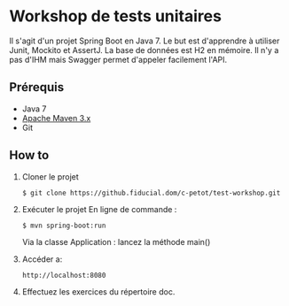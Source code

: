 # Workshop de tests unitaires

Il s'agit d'un projet Spring Boot en Java 7.
Le but est d'apprendre à utiliser Junit, Mockito et AssertJ.
La base de données est H2 en mémoire.
Il n'y a pas d'IHM mais Swagger permet d'appeler facilement l'API.

## Prérequis

* Java 7
* [Apache Maven 3.x](http://maven.apache.org/)
* Git

## How to

1. Cloner le projet

    ```
    $ git clone https://github.fiducial.dom/c-petot/test-workshop.git
    ```

2. Exécuter le projet
    En ligne de commande :
    ```
    $ mvn spring-boot:run
    ```


    Via la classe Application : lancez la méthode main()

3. Accéder a:

    ```
    http://localhost:8080
    ```
    
4. Effectuez les exercices du répertoire doc.